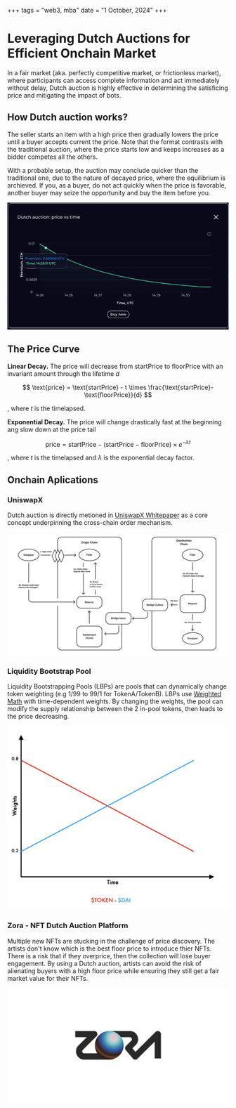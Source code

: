 +++
tags = "web3, mba"
date = "1 October, 2024"
+++

# Leveraging Dutch Auctions for Efficient Onchain Market

In a fair market (aka. perfectly competitive market, or frictionless market), where participants can access complete information and act immediately without delay, Dutch auction is highly effective in determining the satisficing price and mitigating the impact of bots.

## How Dutch auction works?

The seller starts an item with a high price then gradually lowers the price until a buyer accepts current the price. Note that the format contrasts with the traditional auction, where the price starts low and keeps increases as a bidder competes all the others.

With a probable setup, the auction may conclude quicker than the traditional one, due to the nature of decayed price, where the equilibrium is archieved. If you, as a buyer, do not act quickly when the price is favorable, another buyer may seize the opportunity and buy the item before you.

![A Dutch auction example from Introducing Dutch auctions for DeFi Option Vaults - Andrey Belyakov.](./dutch-auction.gif)

## The Price Curve

**Linear Decay.** The price will decrease from $\text{startPrice}$ to $\text{floorPrice}$ with an invariant amount through the lifetime $d$

$$
\text{price} = \text{startPrice} - t \times \frac{\text{startPrice}-\text{floorPrice}}{d}
$$

, where $t$ is the timelapsed.

**Exponential Decay.** The price will change drastically fast at the beginning ang slow down at the price tail

$$
\text{price} = \text{startPrice} - (\text{startPrice}-\text{floorPrice}) \times e^{-\lambda t}
$$

, where $t$ is the timelapsed and $\lambda$ is the exponential decay factor.

## Onchain Aplications

### UniswapX

Dutch auction is directly metioned in [UniswapX Whitepaper](https://uniswap.org/whitepaper-uniswapx.pdf) as a core concept underpinning the cross-chain order mechanism.

![Simplified Cross Chain Swap Diagram from UniswapX Whitepaper.](./uniswap-x.png)

### Liquidity Bootstrap Pool

Liquidity Bootstrapping Pools (LBPs) are pools that can dynamically change token weighting (e.g 1/99 to 99/1 for TokenA/TokenB). LBPs use [Weighted Math](https://docs.balancer.fi/reference/math/weighted-math.html) with time-dependent weights. By changing the weights, the pool can modify the supply relationship between the 2 in-pool tokens, then leads to the price decreasing.

![The LBP keeps decreasing the token price by gradually changing the weights.](./lbp.png)

### Zora - NFT Dutch Auction Platform

Multiple new NFTs are stucking in the challenge of price discovery. The artists don't know which is the best floor price to introduce thier NFTs. There is a risk that if they overprice, then the collection will lose buyer engagement. By using a Dutch auction, artists can avoid the risk of alienating buyers with a high floor price while ensuring they still get a fair market value for their NFTs.

![Zora Platform.](./zora.png)
